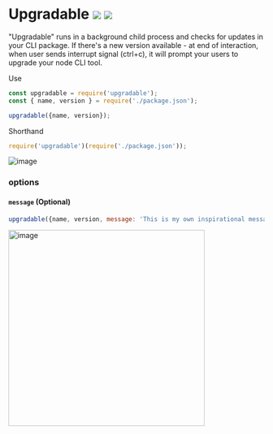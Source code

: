 # Upgradable [![](https://img.shields.io/npm/v/upgradable.svg)](https://www.npmjs.com/package/upgradable) [![](https://img.shields.io/badge/source--000000.svg?logo=github&style=social)](https://github.com/omrilotan/mono/tree/master/packages/upgradable)

"Upgradable" runs in a background child process and checks for updates in your CLI package.
If there's a new version available - at end of interaction, when user sends interrupt signal (ctrl+c), it will prompt your users to upgrade your node CLI tool.

Use
```js
const upgradable = require('upgradable');
const { name, version } = require('./package.json');

upgradable({name, version});
```

Shorthand
```js
require('upgradable')(require('./package.json'));
```

![image](https://user-images.githubusercontent.com/516342/36352483-6a5c780a-14c2-11e8-974d-9eebb0083e59.png)

### options

#### `message` (Optional)
```js
upgradable({name, version, message: 'This is my own inspirational message'});
```
<img width="386" alt="image" src="https://user-images.githubusercontent.com/516342/36252458-59387a00-124d-11e8-86f5-31d6eaf94f3d.png">
